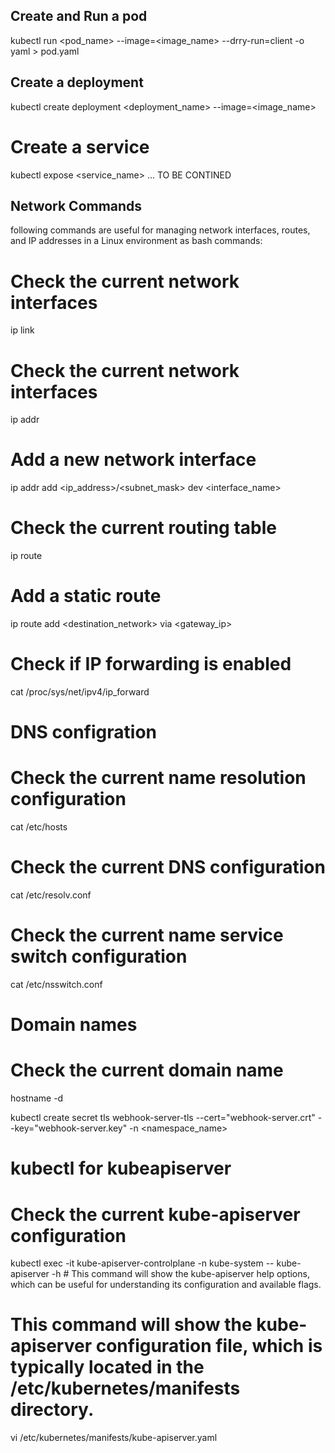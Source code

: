 ## Create and Run a pod

kubectl run <pod_name> --image=<image_name> --drry-run=client -o yaml > pod.yaml

## Create a deployment

kubectl create deployment <deployment_name> --image=<image_name>

# Create a service

kubectl expose <service_name> ... TO BE CONTINED

## Network Commands

following commands are useful for managing network interfaces, routes, and IP addresses in a Linux environment as bash commands:

# Check the current network interfaces

ip link

# Check the current network interfaces

ip addr

# Add a new network interface

ip addr add <ip_address>/<subnet_mask> dev <interface_name>

# Check the current routing table

ip route

# Add a static route

ip route add <destination_network> via <gateway_ip>

# Check if IP forwarding is enabled

cat /proc/sys/net/ipv4/ip_forward

# DNS configration

# Check the current name resolution configuration

cat /etc/hosts

# Check the current DNS configuration

cat /etc/resolv.conf

# Check the current name service switch configuration

cat /etc/nsswitch.conf

# Domain names

# Check the current domain name

hostname -d

kubectl create secret tls webhook-server-tls --cert="webhook-server.crt" --key="webhook-server.key" -n <namespace_name>

# kubectl for kubeapiserver

# Check the current kube-apiserver configuration

kubectl exec -it kube-apiserver-controlplane -n kube-system -- kube-apiserver -h # This command will show the kube-apiserver help options, which can be useful for understanding its configuration and available flags.

# This command will show the kube-apiserver configuration file, which is typically located in the /etc/kubernetes/manifests directory.

vi /etc/kubernetes/manifests/kube-apiserver.yaml
